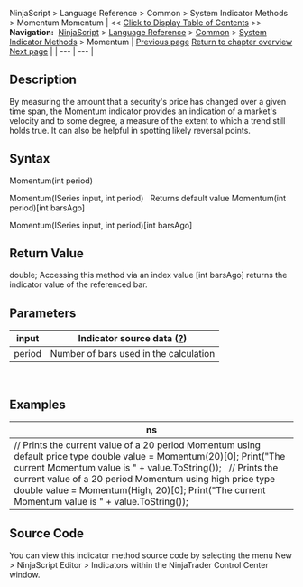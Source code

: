 ﻿
NinjaScript > Language Reference > Common > System Indicator Methods > Momentum
Momentum
| << [Click to Display Table of Contents](momentum.md) >> **Navigation:**     [NinjaScript](ninjascript.md) > [Language Reference](language_reference_wip.md) > [Common](common.md) > [System Indicator Methods](indicators.md) > Momentum | [Previous page](minimum_min.md) [Return to chapter overview](indicators.md) [Next page](money_flow_index_mfi.md) |
| --- | --- |
## Description
By measuring the amount that a security's price has changed over a given time span, the Momentum indicator provides an indication of a market's velocity and to some degree, a measure of the extent to which a trend still holds true. It can also be helpful in spotting likely reversal points.

## Syntax
Momentum(int period)  

Momentum(ISeries<double> input, int period)
 
Returns default value
Momentum(int period)[int barsAgo]  

Momentum(ISeries<double> input, int period)[int barsAgo]

## Return Value
double; Accessing this method via an index value [int barsAgo] returns the indicator value of the referenced bar.

## Parameters
| input | Indicator source data ([?](valid_input_data_for_indicator.md)) |
| --- | --- |
| period | Number of bars used in the calculation |

 
## 
## Examples
| ns |
| --- |
| // Prints the current value of a 20 period Momentum using default price type double value = Momentum(20)[0]; Print("The current Momentum value is " + value.ToString());   // Prints the current value of a 20 period Momentum using high price type double value = Momentum(High, 20)[0]; Print("The current Momentum value is " + value.ToString()); |

## Source Code
You can view this indicator method source code by selecting the menu New > NinjaScript Editor > Indicators within the NinjaTrader Control Center window.

